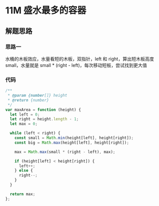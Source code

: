 # 11M 盛水最多的容器

## 解题思路

### 思路一

水桶的木板效应，水量看短的木板，双指针，left 和 right，算出短木板高度 small，水量就是 small \* (right - left)，每次移动短板，尝试找到更大值

### 代码

```js
/**
 * @param {number[]} height
 * @return {number}
 */
var maxArea = function (height) {
  let left = 0;
  let right = height.length - 1;
  let max = 0;

  while (left < right) {
    const small = Math.min(height[left], height[right]);
    const big = Math.max(height[left], height[right]);

    max = Math.max(small * (right - left), max);

    if (height[left] < height[right]) {
      left++;
    } else {
      right--;
    }
  }

  return max;
};
```
